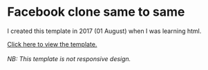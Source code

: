 <h1>Facebook clone same to same</h1>
<p>I created this template in 2017 (01 August) when I was learning html.</p>
<a href="https://tansovir.github.io/basic-html-blog/">Click here to view the template.</a><br><br>
<i>NB: This template is not responsive design.</i>
